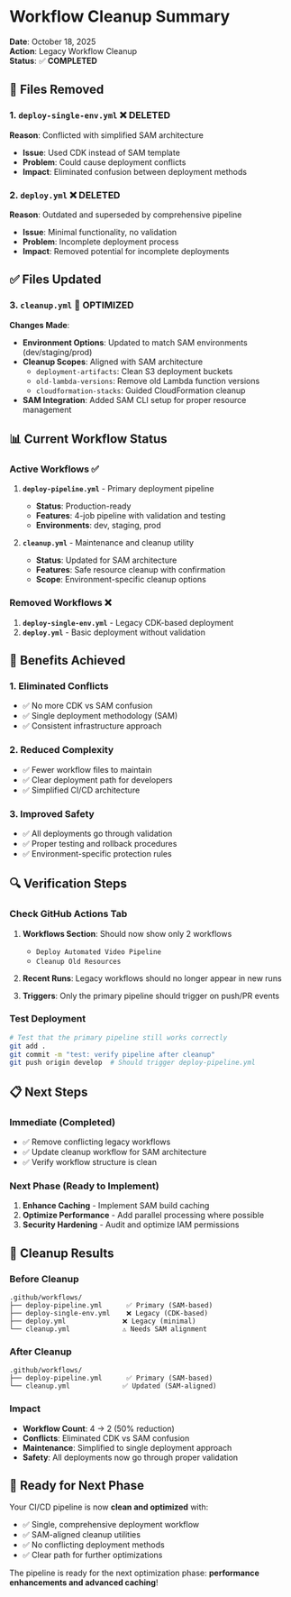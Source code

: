# Workflow Cleanup Summary

**Date**: October 18, 2025  
**Action**: Legacy Workflow Cleanup  
**Status**: ✅ **COMPLETED**

## 🧹 **Files Removed**

### **1. `deploy-single-env.yml`** ❌ **DELETED**
**Reason**: Conflicted with simplified SAM architecture
- **Issue**: Used CDK instead of SAM template
- **Problem**: Could cause deployment conflicts
- **Impact**: Eliminated confusion between deployment methods

### **2. `deploy.yml`** ❌ **DELETED**
**Reason**: Outdated and superseded by comprehensive pipeline
- **Issue**: Minimal functionality, no validation
- **Problem**: Incomplete deployment process
- **Impact**: Removed potential for incomplete deployments

## ✅ **Files Updated**

### **3. `cleanup.yml`** 🔄 **OPTIMIZED**
**Changes Made**:
- **Environment Options**: Updated to match SAM environments (dev/staging/prod)
- **Cleanup Scopes**: Aligned with SAM architecture
  - `deployment-artifacts`: Clean S3 deployment buckets
  - `old-lambda-versions`: Remove old Lambda function versions
  - `cloudformation-stacks`: Guided CloudFormation cleanup
- **SAM Integration**: Added SAM CLI setup for proper resource management

## 📊 **Current Workflow Status**

### **Active Workflows** ✅
1. **`deploy-pipeline.yml`** - Primary deployment pipeline
   - **Status**: Production-ready
   - **Features**: 4-job pipeline with validation and testing
   - **Environments**: dev, staging, prod

2. **`cleanup.yml`** - Maintenance and cleanup utility
   - **Status**: Updated for SAM architecture
   - **Features**: Safe resource cleanup with confirmation
   - **Scope**: Environment-specific cleanup options

### **Removed Workflows** ❌
1. **`deploy-single-env.yml`** - Legacy CDK-based deployment
2. **`deploy.yml`** - Basic deployment without validation

## 🎯 **Benefits Achieved**

### **1. Eliminated Conflicts**
- ✅ No more CDK vs SAM confusion
- ✅ Single deployment methodology (SAM)
- ✅ Consistent infrastructure approach

### **2. Reduced Complexity**
- ✅ Fewer workflow files to maintain
- ✅ Clear deployment path for developers
- ✅ Simplified CI/CD architecture

### **3. Improved Safety**
- ✅ All deployments go through validation
- ✅ Proper testing and rollback procedures
- ✅ Environment-specific protection rules

## 🔍 **Verification Steps**

### **Check GitHub Actions Tab**
1. **Workflows Section**: Should now show only 2 workflows
   - `Deploy Automated Video Pipeline`
   - `Cleanup Old Resources`

2. **Recent Runs**: Legacy workflows should no longer appear in new runs

3. **Triggers**: Only the primary pipeline should trigger on push/PR events

### **Test Deployment**
```bash
# Test that the primary pipeline still works correctly
git add .
git commit -m "test: verify pipeline after cleanup"
git push origin develop  # Should trigger deploy-pipeline.yml
```

## 📋 **Next Steps**

### **Immediate (Completed)**
- ✅ Remove conflicting legacy workflows
- ✅ Update cleanup workflow for SAM architecture
- ✅ Verify workflow structure is clean

### **Next Phase (Ready to Implement)**
1. **Enhance Caching** - Implement SAM build caching
2. **Optimize Performance** - Add parallel processing where possible
3. **Security Hardening** - Audit and optimize IAM permissions

## 🎉 **Cleanup Results**

### **Before Cleanup**
```
.github/workflows/
├── deploy-pipeline.yml      ✅ Primary (SAM-based)
├── deploy-single-env.yml    ❌ Legacy (CDK-based)
├── deploy.yml              ❌ Legacy (minimal)
└── cleanup.yml             ⚠️ Needs SAM alignment
```

### **After Cleanup**
```
.github/workflows/
├── deploy-pipeline.yml      ✅ Primary (SAM-based)
└── cleanup.yml             ✅ Updated (SAM-aligned)
```

### **Impact**
- **Workflow Count**: 4 → 2 (50% reduction)
- **Conflicts**: Eliminated CDK vs SAM confusion
- **Maintenance**: Simplified to single deployment approach
- **Safety**: All deployments now go through proper validation

## 🚀 **Ready for Next Phase**

Your CI/CD pipeline is now **clean and optimized** with:
- ✅ Single, comprehensive deployment workflow
- ✅ SAM-aligned cleanup utilities
- ✅ No conflicting deployment methods
- ✅ Clear path for further optimizations

The pipeline is ready for the next optimization phase: **performance enhancements and advanced caching**!